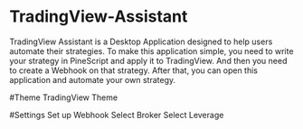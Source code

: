 # TradingView-Assistant
TradingView Assistant is a Desktop Application designed to help users automate their strategies. To make this application simple, you need to write your strategy in PineScript and apply it to TradingView. And then you need to create a Webhook on that strategy. After that, you can open this application and automate your own strategy.

#Theme
TradingView Theme

#Settings
Set up Webhook
Select Broker
Select Leverage
